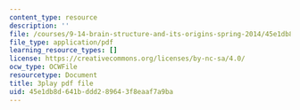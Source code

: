 ```yaml
---
content_type: resource
description: ''
file: /courses/9-14-brain-structure-and-its-origins-spring-2014/45e1db8d641bddd289643f8eaaf7a9ba_555130.pdf
file_type: application/pdf
learning_resource_types: []
license: https://creativecommons.org/licenses/by-nc-sa/4.0/
ocw_type: OCWFile
resourcetype: Document
title: 3play pdf file
uid: 45e1db8d-641b-ddd2-8964-3f8eaaf7a9ba
---
```

